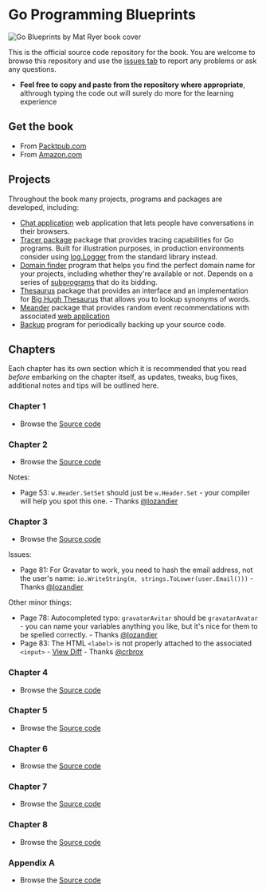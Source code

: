 # Go Programming Blueprints

![Go Blueprints by Mat Ryer book cover](https://raw.githubusercontent.com/matryer/goblueprints/master/artwork/bookcover.jpg)

This is the official source code repository for the book. You are welcome to browse this repository and use the [issues tab](https://github.com/matryer/goblueprints/issues) to report any problems or ask any questions.

  * **Feel free to copy and paste from the repository where appropriate**, althrough typing the code out will surely do more for the learning experience

## Get the book

  * From [Packtpub.com](https://www.packtpub.com/application-development/go-programming-blueprints)
  * From [Amazon.com](http://www.amazon.com/Go-Programming-Blueprints-Mat-Ryer/dp/1783988029) 

## Projects

Throughout the book many projects, programs and packages are developed, including:

  * [Chat application](https://github.com/matryer/goblueprints/tree/master/chapter3/chat) web application that lets people have conversations in their browsers.
  * [Tracer package](https://github.com/matryer/goblueprints/tree/master/chapter1/trace) package that provides tracing capabilities for Go programs. Built for illustration purposes, in production environments consider using [log.Logger](http://golang.org/pkg/log/#Logger) from the standard library instead.
  * [Domain finder](https://github.com/matryer/goblueprints/tree/master/chapter4/domainfinder) program that helps you find the perfect domain name for your projects, including whether they're available or not. Depends on a series of [subprograms](https://github.com/matryer/goblueprints/tree/master/chapter4) that do its bidding.
  * [Thesaurus](https://github.com/matryer/goblueprints/tree/master/chapter4/thesaurus) package that provides an interface and an implementation for [Big Hugh Thesaurus](http://words.bighugelabs.com/) that allows you to lookup synonyms of words.
  * [Meander](https://github.com/matryer/goblueprints/tree/master/chapter7/meander) package that provides random event recommendations with associated [web application](https://github.com/matryer/goblueprints/tree/master/chapter7/meanderweb)
  * [Backup](https://github.com/matryer/goblueprints/tree/master/chapter8/backup) program for periodically backing up your source code.

## Chapters

Each chapter has its own section which it is recommended that you read _before_ embarking on the chapter itself, as updates, tweaks, bug fixes, additional notes and tips will be outlined here.

### Chapter 1

  * Browse the [Source code](https://github.com/matryer/goblueprints/tree/master/chapter1)

### Chapter 2

  * Browse the [Source code](https://github.com/matryer/goblueprints/tree/master/chapter2)

Notes:

  * Page 53: `w.Header.SetSet` should just be `w.Header.Set` - your compiler will help you spot this one. - Thanks [@lozandier](https://github.com/lozandier)

### Chapter 3

  * Browse the [Source code](https://github.com/matryer/goblueprints/tree/master/chapter3)

Issues:

  * Page 81: For Gravatar to work, you need to hash the email address, not the user's name: `io.WriteString(m, strings.ToLower(user.Email()))` - Thanks [@lozandier](https://github.com/lozandier)

Other minor things:

  * Page 78: Autocompleted typo: `gravatarAvitar` should be `gravatarAvatar` - you can name your variables anything you like, but it's nice for them to be spelled correctly. - Thanks [@lozandier](https://github.com/lozandier)
  * Page 83: The HTML `<label>` is not properly attached to the associated `<input>` - [View Diff](https://github.com/matryer/goblueprints/commit/afb4285f47a7482a58f6fa5061982f874a3fa11e) - Thanks [@crbrox](https://github.com/crbrox) 

### Chapter 4

  * Browse the [Source code](https://github.com/matryer/goblueprints/tree/master/chapter4)

### Chapter 5

  * Browse the [Source code](https://github.com/matryer/goblueprints/tree/master/chapter5)

### Chapter 6

  * Browse the [Source code](https://github.com/matryer/goblueprints/tree/master/chapter6)

### Chapter 7

  * Browse the [Source code](https://github.com/matryer/goblueprints/tree/master/chapter7)

### Chapter 8

  * Browse the [Source code](https://github.com/matryer/goblueprints/tree/master/chapter8)

### Appendix A

  * Browse the [Source code](https://github.com/matryer/goblueprints/tree/master/appendixA)
